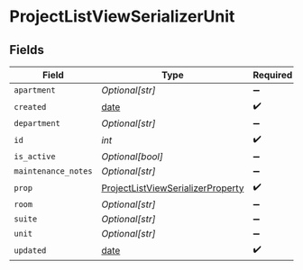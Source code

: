 # ProjectListViewSerializerUnit


## Fields

| Field                                                                                         | Type                                                                                          | Required                                                                                      | Description                                                                                   |
| --------------------------------------------------------------------------------------------- | --------------------------------------------------------------------------------------------- | --------------------------------------------------------------------------------------------- | --------------------------------------------------------------------------------------------- |
| `apartment`                                                                                   | *Optional[str]*                                                                               | :heavy_minus_sign:                                                                            | N/A                                                                                           |
| `created`                                                                                     | [date](https://docs.python.org/3/library/datetime.html#date-objects)                          | :heavy_check_mark:                                                                            | N/A                                                                                           |
| `department`                                                                                  | *Optional[str]*                                                                               | :heavy_minus_sign:                                                                            | N/A                                                                                           |
| `id`                                                                                          | *int*                                                                                         | :heavy_check_mark:                                                                            | N/A                                                                                           |
| `is_active`                                                                                   | *Optional[bool]*                                                                              | :heavy_minus_sign:                                                                            | N/A                                                                                           |
| `maintenance_notes`                                                                           | *Optional[str]*                                                                               | :heavy_minus_sign:                                                                            | N/A                                                                                           |
| `prop`                                                                                        | [ProjectListViewSerializerProperty](../../models/shared/projectlistviewserializerproperty.md) | :heavy_check_mark:                                                                            | N/A                                                                                           |
| `room`                                                                                        | *Optional[str]*                                                                               | :heavy_minus_sign:                                                                            | N/A                                                                                           |
| `suite`                                                                                       | *Optional[str]*                                                                               | :heavy_minus_sign:                                                                            | N/A                                                                                           |
| `unit`                                                                                        | *Optional[str]*                                                                               | :heavy_minus_sign:                                                                            | N/A                                                                                           |
| `updated`                                                                                     | [date](https://docs.python.org/3/library/datetime.html#date-objects)                          | :heavy_check_mark:                                                                            | N/A                                                                                           |